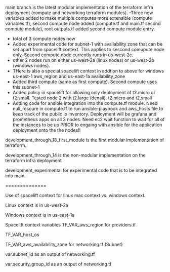 main branch is the latest modular implementation of the terraform infra deployment (compute and networking terraform modules). 
-Three new  variables added to make multiple computes more extensible (compute variables.tf), second compute node added (compute.tf and main.tf second compute module), root outputs.tf added second compute module entry.
- total of 3 compute nodes now
- Added experimental code for subnet-1 with availability zone that can be set apart from spacelift context. This applies to sescond comupute node only.  Second compute node currently runs in us-west-2c. 
- other 2 nodes run on either us-west-2a (linux nodes) or us-west-2b (windows nodes). 
- THere is also a special spacelift context in addtion to above for windows us-east-1 aws_region and us-east-1a availability_zone
- Added third compute (same as first compute).  Second compute uses this subnet-1
- Added policy in spacelift for allowing only deployment of t2.micro or t2.small. Tested node 2 with t2.large (denail), t2.micro and t2.small
- Adding code for ansible integration into the compute.tf module.  Need null_resoure in compute.tf to run ansible-playbook and aws_hosts file to keep track of the public ip inventory. Deployment will be grafana and prometheus apps on all 3 nodes.  Need ec2 wait function to wait for all of the instances to be up PRIOR to engaing with ansible for the application deployment onto the the nodes!!

development_through_18_first_module is the first modular implementation of terraform.

development_through_14 is the non-modular implementation on the terraform infra deployment

development_experimental for experimental code that is to be integrated into main.



==============

Use of spacelift context for linux mac context vs. windows context.

Linux context is in us-west-2a

Windows context is in us-east-1a

Spacelift context variables
TF_VAR_aws_region for providers.tf

TF_VAR_host_os

TF_VAR_aws_availability_zone for networking.tf (Subnet)

var.subnet_id as an output of networking.tf

var.security_group_id as an output of networking.tf



